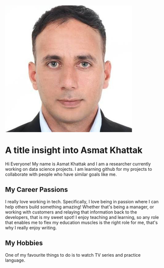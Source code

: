 ![headshot](asmat_pic.jpg)
# A title insight into Asmat Khattak 
Hi Everyone! My name is Asmat Khattak and I am a researcher currently working on data science projects. I am learning github for my projects to collaborate with people who have similar goals like me. 

## My Career Passions
I really love working in tech. Specifically, I love being in passion where I can help others build something amazing! Whether that's being a manager, or working with customers and relaying that information back to the developers, that is my sweet spot! I enjoy teaching and learning, so any role that enables me to flex my education muscles is the right role for me, that's why I really enjoy writing.  


## My Hobbies 
One of my favourite things to do is to watch TV series and practice language. 

